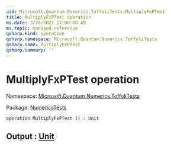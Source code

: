 ```yaml
---
uid: Microsoft.Quantum.Numerics.ToffoliTests.MultiplyFxPTest
title: MultiplyFxPTest operation
ms.date: 3/26/2021 12:00:00 AM
ms.topic: managed-reference
qsharp.kind: operation
qsharp.namespace: Microsoft.Quantum.Numerics.ToffoliTests
qsharp.name: MultiplyFxPTest
qsharp.summary: ''
---
```


# MultiplyFxPTest operation

Namespace: [Microsoft.Quantum.Numerics.ToffoliTests](xref:Microsoft.Quantum.Numerics.ToffoliTests)

Package: [NumericsTests](https://nuget.org/packages/NumericsTests)




```qsharp
operation MultiplyFxPTest () : Unit
```


## Output : [Unit](xref:microsoft.quantum.lang-ref.unit)

